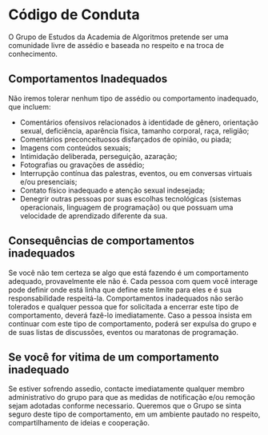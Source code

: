 # Código de Conduta

O Grupo de Estudos da Academia de Algoritmos pretende ser uma comunidade livre de assédio e baseada no respeito e na troca de conhecimento.

## Comportamentos Inadequados
Não iremos tolerar nenhum tipo de assédio ou comportamento inadequado, que incluem:

  - Comentários ofensivos relacionados à identidade de gênero, orientação sexual, deficiência, aparência física, tamanho corporal, raça, religião;
  - Comentários preconceituosos disfarçados de opinião, ou piada;
  - Imagens com conteúdos sexuais;
  - Intimidação deliberada, perseguição, azaração;
  - Fotografias ou gravações de assédio;
  - Interrupção contínua das palestras, eventos, ou em conversas virtuais e/ou presenciais;
  - Contato físico inadequado e atenção sexual indesejada;
  - Denegrir outras pessoas por suas escolhas tecnológicas (sistemas operacionais, linguagem de programação) ou que possuam uma velocidade de aprendizado diferente da sua.

## Consequências de comportamentos inadequados
Se você não tem certeza se algo que está fazendo é um comportamento adequado, provavelmente ele não é. Cada pessoa com quem você interage pode definir onde está linha que define este limite para eles e é sua responsabilidade respeitá-la. Comportamentos inadequados não serão tolerados e qualquer pessoa que for solicitada a encerrar este tipo de comportamento, deverá fazê-lo imediatamente. Caso a pessoa insista em continuar com este tipo de comportamento, poderá ser expulsa do grupo e de suas listas de discussões, eventos ou maratonas de programação.

## Se você for vitima de um comportamento inadequado
Se estiver sofrendo assedio, contacte imediatamente qualquer membro administrativo do grupo para que as medidas de notificação e/ou remoção sejam adotadas conforme necessario. Queremos que o Grupo se sinta seguro deste tipo de comportamento, em um ambiente pautado no respeito, compartilhamento de ideias e cooperação.
